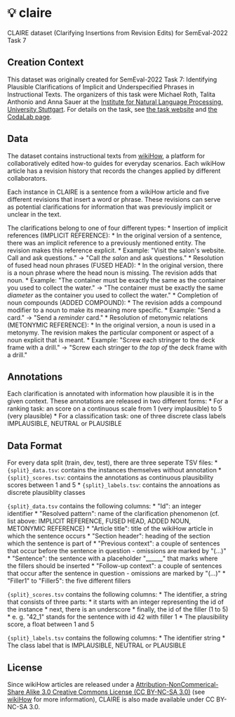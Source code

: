 # :bulb: claire
CLAIRE dataset (Clarifying Insertions from Revision Edits) for SemEval-2022 Task 7

## Creation Context
This dataset was originally created for SemEval-2022 Task 7: Identifying Plausible Clarifications of Implicit and Underspecified Phrases in Instructional Texts.
The organizers of this task were Michael Roth, Talita Anthonio and Anna Sauer at the [Institute for Natural Language Processing, University Stuttgart](https://www.ims.uni-stuttgart.de/).
For details on the task, see [the task website](https://clarificationtask.github.io) and [the CodaLab page](https://competitions.codalab.org/competitions/35210).

## Data
The dataset contains instructional texts from [wikiHow](https://www.wikihow.com), a platform for collaboratively edited how-to guides for everyday scenarios.
Each wikiHow article has a revision history that records the changes applied by different collaborators.

Each instance in CLAIRE is a sentence from a wikiHow article and five different revisions that insert a word or phrase. These revisions can serve as potential clarifications for information that was previously implicit or unclear in the text. 

The clarifications belong to one of four different types:
	* Insertion of implicit references (IMPLICIT REFERENCE):
                * In the original version of a sentence, there was an implicit reference to a previously mentioned entity. The revision makes this reference explicit.
                * Example: "Visit the salon's website. Call and ask questions." -> "Call *the salon* and ask questions."
        * Resolution of fused head noun phrases (FUSED HEAD):
	 	* In the original version, there is a noun phrase where the head noun is missing. The revision adds that noun.
	    	* Example: "The container must be exactly the same as the container you used to collect the water." -> "The container must be exactly the same *diameter* as the container you used to collect the water."
        * Completion of noun compounds (ADDED COMPOUND):
	    	* The revision adds a compound modifier to a noun to make its meaning more specific.
                * Example: "Send a card." -> "Send a *reminder* card."
        * Resolution of metonymic relations (METONYMIC REFERENCE):
                * In the original version, a noun is used in a metonymy. The revision makes the particular component or aspect of a noun explicit that is meant.
                * Example: "Screw each stringer to the deck frame with a drill." -> "Screw each stringer to *the top of* the deck frame with a drill."

## Annotations
Each clarification is annotated with information how plausible it is in the given context.
These annotations are released in two different forms:
	* For a ranking task: an score on a continuous scale from 1 (very implausible) to 5 (very plausible)
	* For a classification task: one of three discrete class labels IMPLAUSIBLE, NEUTRAL or PLAUSIBLE

## Data Format
For every data split (train, dev, test), there are three seperate TSV files:
	* `{split}_data.tsv`: contains the instances themselves without annotation
	* `{split}_scores.tsv`: contains the annotations as continuous plausibility scores between 1 and 5
	* `{split}_labels.tsv`: contains the annoations as discrete plausiblity classes

`{split}_data.tsv` contains the following columns:
	* "Id": an integer identifier
        * "Resolved pattern": name of the clarification phenomenon (cf. list above: IMPLICIT REFERENCE, FUSED HEAD, ADDED NOUN, METONYMIC REFERENCE)
        * "Article title": title of the wikiHow article in which the sentence occurs
        * "Section header": heading of the section which the sentence is part of
        * "Previous context": a couple of sentences that occur before the sentence in question - omissions are marked by "(...)"
        * "Sentence": the sentence with a placeholder "______" that marks where the fillers should be inserted
        * "Follow-up context": a couple of sentences that occur after the sentence in question - omissions are marked by "(...)"
        * "Filler1" to "Filler5": the five different fillers

`{split}_scores.tsv` contains the following columns:
	* The identifier, a string that consists of three parts:
               * it starts with an integer representing the id of the instance
               * next, there is an underscore
               * finally, the id of the filler (1 to 5)
               * e. g. "42_1" stands for the sentence with id 42 with filler 1
	* The plausibility score, a float between 1 and 5

        
`{split}_labels.tsv` contains the following columns:
	* The identifier string
        * The class label that is IMPLAUSIBLE, NEUTRAL or PLAUSIBLE
 
## License
Since wikiHow articles are released under a [Attribution-NonCommerical-Share Alike 3.0 Creative Commons License (CC BY-NC-SA 3.0)](https://creativecommons.org/licenses/by-nc-sa/3.0/") (see [wikiHow](https://www.wikihow.com/wikiHow:Creative-Commons) for more information), CLAIRE is also made available under CC BY-NC-SA 3.0.
